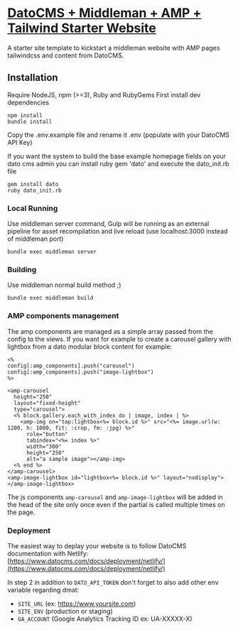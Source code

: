 # [DatoCMS + Middleman + AMP + Tailwind Starter Website](https://dmat.needbrainz.com)

A starter site template to kickstart a middleman website with AMP pages tailwindcss and content from DatoCMS.

## Installation
Require NodeJS, npm (>=3), Ruby and RubyGems
First install dev dependencies
```
npm install
bundle install
```

Copy the .env.example file and rename it .env (populate with your DatoCMS API Key)

If you want the system to build the base example homepage fields on your dato cms admin you can install ruby gem 'dato' and execute the dato_init.rb file
```
gem install dato
ruby dato_init.rb
```

### Local Running
Use middleman server command, Gulp will be running as an external pipeline for asset recompilation and live reload (use localhost:3000 instead of middleman port)
```
bundle exec middleman server
```

### Building
Use middleman normal build method ;)
```
bundle exec middleman build
```
### AMP components management
The amp components are managed as a simple array passed from the config to the views. If you want for example to create a carousel gallery with lightbox from a dato modular block content for example:
```
<%
config[:amp_components].push("carousel")
config[:amp_components].push("image-lightbox")
%>

<amp-carousel
  height="250"
  layout="fixed-height"
  type="carousel">
  <% block.gallery.each_with_index do | image, index | %>
    <amp-img on="tap:lightbox<%= block.id %>" src="<%= image.url(w: 1200, h: 1000, fit: :crop, fm: :jpg) %>"
      role="button"
      tabindex="<%= index %>"
      width="300"
      height="250"
      alt="a sample image"></amp-img>
  <% end %>
</amp-carousel>
<amp-image-lightbox id="lightbox<%= block.id %>" layout="nodisplay"></amp-image-lightbox>
```
The js components ``amp-carousel`` and ``amp-image-lightbox`` will be added in the head of the site only once even if the partial is called multiple times on the page.


### Deployment
The easiest way to deplay your website is to follow DatoCMS documentation with Netlify:
[https://www.datocms.com/docs/deployment/netlify/](https://www.datocms.com/docs/deployment/netlify/)

In step 2 in addition to ``DATO_API_TOKEN`` don't forget to also add other env variable regarding dmat:

* ``SITE_URL`` (ex: https://www.yoursite.com)
* ``SITE_ENV`` (production or staging)
* ``GA_ACCOUNT`` (Google Analytics Tracking ID ex: UA-XXXXX-X)
